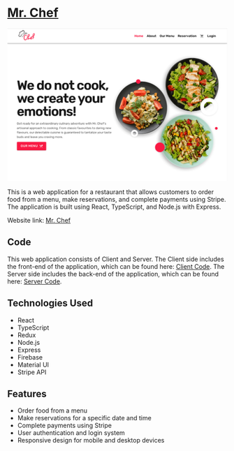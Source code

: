 # [Mr. Chef](https://mrchef1.netlify.app/)

![Mr. Chef web image](https://raw.githubusercontent.com/joydey100/mrchef/main/src/assets/images/webimg.png)

This is a web application for a restaurant that allows customers to order food from a menu, make reservations, and complete payments using Stripe. The application is built using React, TypeScript, and Node.js with Express.

Website link: [Mr. Chef](https://mrchef1.netlify.app/)

## Code

This web application consists of Client and Server. The Client side includes the front-end of the application, which can be found here: [Client Code](https://github.com/joydey100/mrchef). The Server side includes the back-end of the application, which can be found here: [Server Code](https://github.com/joydey100/mrchef-server).

## Technologies Used

- React
- TypeScript
- Redux
- Node.js
- Express
- Firebase
- Material UI
- Stripe API

## Features

- Order food from a menu
- Make reservations for a specific date and time
- Complete payments using Stripe
- User authentication and login system
- Responsive design for mobile and desktop devices
